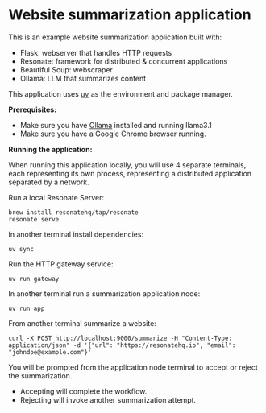 # Website summarization application

This is an example website summarization application built with:

- Flask: webserver that handles HTTP requests
- Resonate: framework for distributed & concurrent applications
- Beautiful Soup: webscraper
- Ollama: LLM that summarizes content

This application uses [uv](https://docs.astral.sh/uv/) as the environment and package manager.

**Prerequisites:**

- Make sure you have [Ollama](https://ollama.com/) installed and running llama3.1
- Make sure you have a Google Chrome browser running.

**Running the application:**

When running this application locally, you will use 4 separate terminals, each representing its own process, representing a distributed application separated by a network.

Run a local Resonate Server:

```
brew install resonatehq/tap/resonate
resonate serve
```

In another terminal install dependencies:

```
uv sync
```

Run the HTTP gateway service:

```
uv run gateway
```

In another terminal run a summarization application node:

```
uv run app
```

From another terminal summarize a website:

```
curl -X POST http://localhost:9000/summarize -H "Content-Type: application/json" -d '{"url": "https://resonatehq.io", "email": "johndoe@example.com"}'
```

You will be prompted from the application node terminal to accept or reject the summarization.

- Accepting will complete the workflow.
- Rejecting will invoke another summarization attempt.
